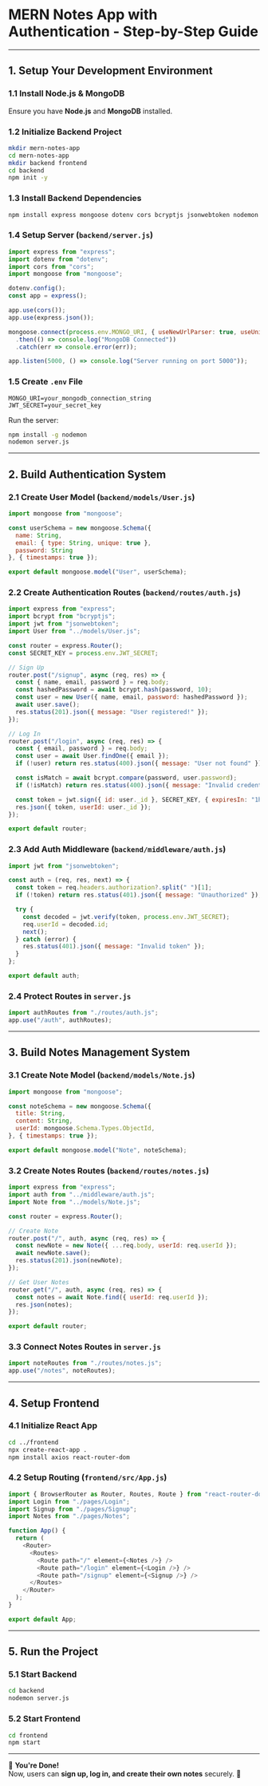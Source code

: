 # MERN Notes App with Authentication - Step-by-Step Guide

---

## 1. Setup Your Development Environment

### 1.1 Install Node.js & MongoDB
Ensure you have **Node.js** and **MongoDB** installed.

### 1.2 Initialize Backend Project
```sh
mkdir mern-notes-app
cd mern-notes-app
mkdir backend frontend
cd backend
npm init -y
```

### 1.3 Install Backend Dependencies
```sh
npm install express mongoose dotenv cors bcryptjs jsonwebtoken nodemon
```

### 1.4 Setup Server (`backend/server.js`)
```js
import express from "express";
import dotenv from "dotenv";
import cors from "cors";
import mongoose from "mongoose";

dotenv.config();
const app = express();

app.use(cors());
app.use(express.json());

mongoose.connect(process.env.MONGO_URI, { useNewUrlParser: true, useUnifiedTopology: true })
  .then(() => console.log("MongoDB Connected"))
  .catch(err => console.error(err));

app.listen(5000, () => console.log("Server running on port 5000"));
```

### 1.5 Create `.env` File
```
MONGO_URI=your_mongodb_connection_string
JWT_SECRET=your_secret_key
```

Run the server:
```sh
npm install -g nodemon
nodemon server.js
```

---

## 2. Build Authentication System

### 2.1 Create User Model (`backend/models/User.js`)
```js
import mongoose from "mongoose";

const userSchema = new mongoose.Schema({
  name: String,
  email: { type: String, unique: true },
  password: String
}, { timestamps: true });

export default mongoose.model("User", userSchema);
```

### 2.2 Create Authentication Routes (`backend/routes/auth.js`)
```js
import express from "express";
import bcrypt from "bcryptjs";
import jwt from "jsonwebtoken";
import User from "../models/User.js";

const router = express.Router();
const SECRET_KEY = process.env.JWT_SECRET;

// Sign Up
router.post("/signup", async (req, res) => {
  const { name, email, password } = req.body;
  const hashedPassword = await bcrypt.hash(password, 10);
  const user = new User({ name, email, password: hashedPassword });
  await user.save();
  res.status(201).json({ message: "User registered!" });
});

// Log In
router.post("/login", async (req, res) => {
  const { email, password } = req.body;
  const user = await User.findOne({ email });
  if (!user) return res.status(400).json({ message: "User not found" });

  const isMatch = await bcrypt.compare(password, user.password);
  if (!isMatch) return res.status(400).json({ message: "Invalid credentials" });

  const token = jwt.sign({ id: user._id }, SECRET_KEY, { expiresIn: "1h" });
  res.json({ token, userId: user._id });
});

export default router;
```

### 2.3 Add Auth Middleware (`backend/middleware/auth.js`)
```js
import jwt from "jsonwebtoken";

const auth = (req, res, next) => {
  const token = req.headers.authorization?.split(" ")[1];
  if (!token) return res.status(401).json({ message: "Unauthorized" });

  try {
    const decoded = jwt.verify(token, process.env.JWT_SECRET);
    req.userId = decoded.id;
    next();
  } catch (error) {
    res.status(401).json({ message: "Invalid token" });
  }
};

export default auth;
```

### 2.4 Protect Routes in `server.js`
```js
import authRoutes from "./routes/auth.js";
app.use("/auth", authRoutes);
```

---

## 3. Build Notes Management System

### 3.1 Create Note Model (`backend/models/Note.js`)
```js
import mongoose from "mongoose";

const noteSchema = new mongoose.Schema({
  title: String,
  content: String,
  userId: mongoose.Schema.Types.ObjectId,
}, { timestamps: true });

export default mongoose.model("Note", noteSchema);
```

### 3.2 Create Notes Routes (`backend/routes/notes.js`)
```js
import express from "express";
import auth from "../middleware/auth.js";
import Note from "../models/Note.js";

const router = express.Router();

// Create Note
router.post("/", auth, async (req, res) => {
  const newNote = new Note({ ...req.body, userId: req.userId });
  await newNote.save();
  res.status(201).json(newNote);
});

// Get User Notes
router.get("/", auth, async (req, res) => {
  const notes = await Note.find({ userId: req.userId });
  res.json(notes);
});

export default router;
```

### 3.3 Connect Notes Routes in `server.js`
```js
import noteRoutes from "./routes/notes.js";
app.use("/notes", noteRoutes);
```

---

## 4. Setup Frontend

### 4.1 Initialize React App
```sh
cd ../frontend
npx create-react-app .
npm install axios react-router-dom
```

### 4.2 Setup Routing (`frontend/src/App.js`)
```js
import { BrowserRouter as Router, Routes, Route } from "react-router-dom";
import Login from "./pages/Login";
import Signup from "./pages/Signup";
import Notes from "./pages/Notes";

function App() {
  return (
    <Router>
      <Routes>
        <Route path="/" element={<Notes />} />
        <Route path="/login" element={<Login />} />
        <Route path="/signup" element={<Signup />} />
      </Routes>
    </Router>
  );
}

export default App;
```

---

## 5. Run the Project

### 5.1 Start Backend
```sh
cd backend
nodemon server.js
```

### 5.2 Start Frontend
```sh
cd frontend
npm start
```

---

🎉 **You're Done!**  
Now, users can **sign up, log in, and create their own notes** securely. 🚀

